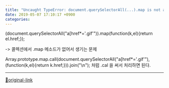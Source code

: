```yaml
---
title: "Uncaught TypeError: document.querySelectorAll(...).map is not a function"
date: 2019-05-07 17:10:17 +0900
categories: 
---
```

  

(document.querySelectorAll("a[href*='.gif'")).map(function(k,el){return el.href;});
  

-&gt; 콜렉션에서 .map 메소드가 없어서 생기는 문제
  

Array.prototype.map.call(document.querySelectorAll("a[href*='.gif'"),(function(k,el){return k.href;})).join("\n");
처럼 .cal 을 써서 처리하면 된다.






***
[🔗original-link](http://www.mins01.com/mh/tech/read/1281)